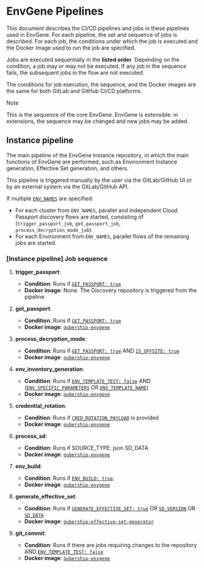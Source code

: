 # EnvGene Pipelines

This document describes the CI/CD pipelines and jobs in these pipelines used in EnvGene. For each pipeline, the set and sequence of jobs is described. For each job, the conditions under which the job is executed and the Docker image used to run the job are specified.

Jobs are executed sequentially in the **listed order**. Depending on the condition, a job may or may not be executed. If any job in the sequence fails, the subsequent jobs in the flow are not executed.

The conditions for job execution, the sequence, and the Docker images are the same for both GitLab and GitHub CI/CD platforms.

> [!NOTE]
> This is the sequence of the core EnvGene. EnvGene is extensible: in extensions, the sequence may be changed and new jobs may be added.

## Instance pipeline

The main pipeline of the EnvGene Instance repository, in which the main functions of EnvGene are performed, such as Environment Instance generation, Effective Set generation, and others.

This pipeline is triggered manually by the user via the GitLab/GitHub UI or by an external system via the GitLab/GitHub API.

If multiple [`ENV_NAMES`](/docs/instance-pipeline-parameters.md#env_names) are specified:

- For each cluster from `ENV_NAMES`, parallel and independent Cloud Passport discovery flows are started, consisting of (`trigger_passport_job`, `get_passport_job`, `process_decryption_mode_job`).
- For each Environment from `ENV_NAMES`, parallel flows of the remaining jobs are started.

### [Instance pipeline] Job sequence

1. **trigger_passport**:
   - **Condition**: Runs if [`GET_PASSPORT: true`](/docs/instance-pipeline-parameters.md#get_passport)
   - **Docker image**: None. The Discovery repository is triggered from the pipeline

2. **get_passport**:
   - **Condition**: Runs if [`GET_PASSPORT: true`](/docs/instance-pipeline-parameters.md#get_passport)
   - **Docker image**: [`qubership-envgene`](https://github.com/Netcracker/qubership-envgene/pkgs/container/qubership-envgene)

3. **process_decryption_mode**:
   - **Condition**: Runs if [`GET_PASSPORT: true`](/docs/instance-pipeline-parameters.md#get_passport) AND [`IS_OFFSITE: true`](/docs/instance-pipeline-parameters.md#is_offsite)
   - **Docker image**: [`qubership-envgene`](https://github.com/Netcracker/qubership-envgene/pkgs/container/qubership-envgene)

4. **env_inventory_generation**:
   - **Condition**: Runs if [`ENV_TEMPLATE_TEST: false`](/docs/instance-pipeline-parameters.md#env_template_test) AND ([`ENV_SPECIFIC_PARAMETERS`](/docs/instance-pipeline-parameters.md#env_specific_params) OR [`ENV_TEMPLATE_NAME`](/docs/instance-pipeline-parameters.md#env_template_name))
   - **Docker image**: [`qubership-envgene`](https://github.com/Netcracker/qubership-envgene/pkgs/container/qubership-envgene)

5. **credential_rotation**:
   - **Condition**: Runs if [`CRED_ROTATION_PAYLOAD`](/docs/instance-pipeline-parameters.md#cred_rotation_payload) is provided
   - **Docker image**: [`qubership-envgene`](https://github.com/Netcracker/qubership-envgene/pkgs/container/qubership-envgene)

6. **process_sd**:
   - **Condition**: Runs if SOURCE_TYPE: json SD_DATA
   - **Docker image**: [`qubership-envgene`](https://github.com/Netcracker/qubership-envgene/pkgs/container/qubership-envgene)

7. **env_build**:
   - **Condition**: Runs if [`ENV_BUILD: true`](/docs/instance-pipeline-parameters.md#env_builder).
   - **Docker image**: [`qubership-envgene`](https://github.com/Netcracker/qubership-envgene/pkgs/container/qubership-envgene)

8. **generate_effective_set**:
   - **Condition**: Runs if [`GENERATE_EFFECTIVE_SET: true`](/docs/instance-pipeline-parameters.md#generate_effective_set) OR [`SD_VERSION`](/docs/instance-pipeline-parameters.md#sd_version) OR [`SD_DATA`](/docs/instance-pipeline-parameters.md#sd_data)
   - **Docker image**: [`qubership-effective-set-generator`](https://github.com/Netcracker/qubership-envgene/pkgs/container/qubership-effective-set-generator)

9. **git_commit**:
   - **Condition**: Runs if there are jobs requiring changes to the repository AND [`ENV_TEMPLATE_TEST: false`](/docs/instance-pipeline-parameters.md#env_template_test)
   - **Docker image**: [`qubership-envgene`](https://github.com/Netcracker/qubership-envgene/pkgs/container/qubership-envgene)
